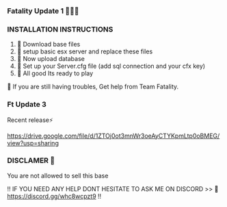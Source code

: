 ### Fatality Update 1 👨🏼‍💻

### INSTALLATION INSTRUCTIONS

  1. 🔷 Download base files
  1. 🔷 setup basic esx server and replace these files
  1. 🔷 Now upload database
  1. 🔷 Set up your Server.cfg file (add sql connection and your cfx key)
  1. 🔷 All good Its ready to play



💎 If you are still having troubles, Get help from Team Fatality.

### Ft Update 3

Recent release⚡

https://drive.google.com/file/d/1ZTOj0ot3mnWr3oeAyCTYKpmLtp0oBMEG/view?usp=sharing

### DISCLAMER 🚨
  You are not allowed to sell this base




!! IF YOU NEED ANY HELP DONT HESITATE TO ASK ME ON DISCORD >> 🚀 https://discord.gg/whc8wcpzt9 !!
